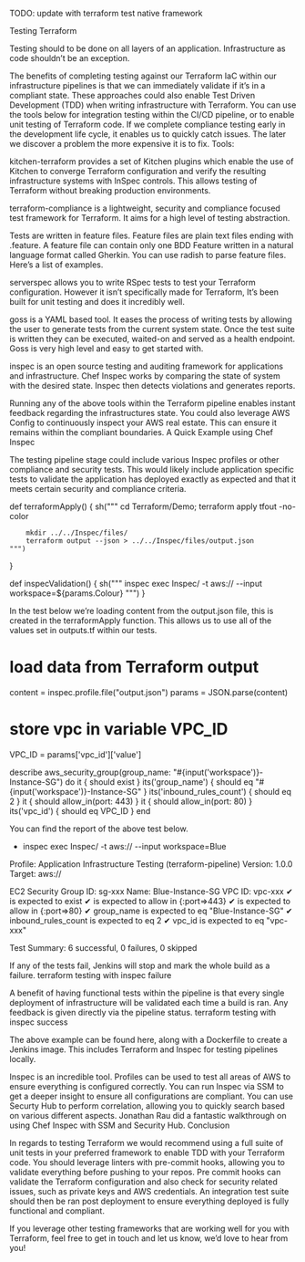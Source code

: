 TODO: update with terraform test native framework

Testing Terraform

Testing should to be done on all layers of an application. Infrastructure as code shouldn’t be an exception.

The benefits of completing testing against our Terraform IaC within our infrastructure pipelines is that we can immediately validate if it’s in a compliant state. These approaches could also enable Test Driven Development (TDD) when writing infrastructure with Terraform. You can use the tools below for integration testing within the CI/CD pipeline, or to enable unit testing of Terraform code. If we complete compliance testing early in the development life cycle, it enables us to quickly catch issues. The later we discover a problem the more expensive it is to fix.
Tools:

kitchen-terraform provides a set of Kitchen plugins which enable the use of Kitchen to converge Terraform configuration and verify the resulting infrastructure systems with InSpec controls. This allows testing of Terraform without breaking production environments.

terraform-compliance is a lightweight, security and compliance focused test framework for Terraform. It aims for a high level of testing abstraction.

Tests are written in feature files. Feature files are plain text files ending with .feature. A feature file can contain only one BDD Feature written in a natural language format called Gherkin. You can use radish to parse feature files. Here’s a list of examples.

serverspec allows you to write RSpec tests to test your Terraform configuration. However it isn’t specifically made for Terraform, It’s been built for unit testing and does it incredibly well.

goss is a YAML based tool. It eases the process of writing tests by allowing the user to generate tests from the current system state. Once the test suite is written they can be executed, waited-on and served as a health endpoint. Goss is very high level and easy to get started with.

inspec is an open source testing and auditing framework for applications and infrastructure. Chef Inspec works by comparing the state of system with the desired state. Inspec then detects violations and generates reports.

Running any of the above tools within the Terraform pipeline enables instant feedback regarding the infrastructures state. You could also leverage AWS Config to continuously inspect your AWS real estate. This can ensure it remains within the compliant boundaries.
A Quick Example using Chef Inspec

The testing pipeline stage could include various Inspec profiles or other compliance and security tests. This would likely include application specific tests to validate the application has deployed exactly as expected and that it meets certain security and compliance criteria.

def terraformApply() {
    sh("""
        cd Terraform/Demo;
        terraform apply tfout -no-color

        mkdir ../../Inspec/files/
        terraform output --json > ../../Inspec/files/output.json
    """)
}

def inspecValidation() {
    sh("""
        inspec exec Inspec/ -t aws:// --input workspace=${params.Colour}
    """)
}

In the test below we’re loading content from the output.json file, this is created in the terraformApply function. This allows us to use all of the values set in outputs.tf within our tests.

# load data from Terraform output
content = inspec.profile.file("output.json")
params = JSON.parse(content)

# store vpc in variable VPC_ID
VPC_ID = params['vpc_id']['value']

describe aws_security_group(group_name: "#{input('workspace')}-Instance-SG") do
  it                                        { should exist }
  its('group_name')              { should eq "#{input('workspace')}-Instance-SG" }
  its('inbound_rules_count') { should eq 2 }
  it                                       { should allow_in(port: 443) }
  it                                       { should allow_in(port: 80) }
  its('vpc_id')                       { should eq VPC_ID }
end

You can find the report of the above test below.

+ inspec exec Inspec/ -t aws:// --input workspace=Blue

Profile: Application Infrastructure Testing (terraform-pipeline)
Version: 1.0.0
Target:  aws://

  EC2 Security Group ID: sg-xxx Name: Blue-Instance-SG VPC ID: vpc-xxx 
     ✔  is expected to exist
     ✔  is expected to allow in {:port=>443}
     ✔  is expected to allow in {:port=>80}
     ✔  group_name is expected to eq "Blue-Instance-SG"
     ✔  inbound_rules_count is expected to eq 2
     ✔  vpc_id is expected to eq "vpc-xxx"

Test Summary: 6 successful, 0 failures, 0 skipped

If any of the tests fail, Jenkins will stop and mark the whole build as a failure.
terraform testing with inspec failure

A benefit of having functional tests within the pipeline is that every single deployment of infrastructure will be validated each time a build is ran. Any feedback is given directly via the pipeline status.
terraform testing with inspec success

The above example can be found here, along with a Dockerfile to create a Jenkins image. This includes Terraform and Inspec for testing pipelines locally.

Inspec is an incredible tool. Profiles can be used to test all areas of AWS to ensure everything is configured correctly. You can run Inspec via SSM to get a deeper insight to ensure all configurations are compliant. You can use Securty Hub to perform correlation, allowing you to quickly search based on various different aspects. Jonathan Rau did a fantastic walkthrough on using Chef Inspec with SSM and Security Hub.
Conclusion

In regards to testing Terraform we would recommend using a full suite of unit tests in your preferred framework to enable TDD with your Terraform code. You should leverage linters with pre-commit hooks, allowing you to validate everything before pushing to your repos. Pre commit hooks can validate the Terraform configuration and also check for security related issues, such as private keys and AWS credentials. An integration test suite should then be ran post deployment to ensure everything deployed is fully functional and compliant.

If you leverage other testing frameworks that are working well for you with Terraform, feel free to get in touch and let us know, we’d love to hear from you!
